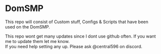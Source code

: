# DomSMP
This repo will consist of Custom stuff, Configs & Scripts that have been used on the DomSMP.

This repo wont get many updates since I dont use github often. If you want me to update them let me know. <br/>
If you need help setting any up. Please ask @central596 on discord.
